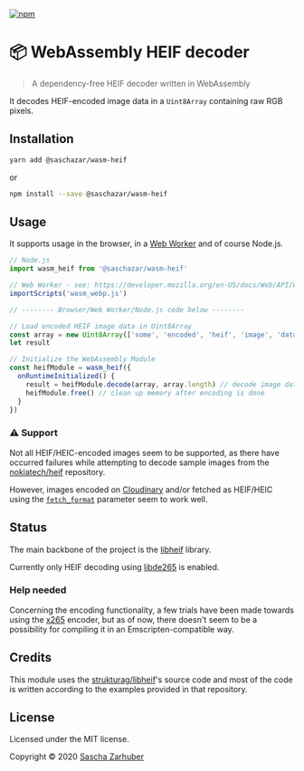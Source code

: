 [![npm](https://img.shields.io/npm/v/@saschazar/wasm-heif)](https://npmjs.org/package/@saschazar/wasm-heif)

# 📦 WebAssembly HEIF decoder

> A dependency-free HEIF decoder written in WebAssembly

It decodes HEIF-encoded image data in a `Uint8Array` containing raw RGB pixels.

## Installation

```bash
yarn add @saschazar/wasm-heif
```

or

```bash
npm install --save @saschazar/wasm-heif
```

## Usage

It supports usage in the browser, in a [Web Worker](https://developer.mozilla.org/en-US/docs/Web/API/Web_Workers_API) and of course Node.js.

```javascript
// Node.js
import wasm_heif from '@saschazar/wasm-heif'

// Web Worker - see: https://developer.mozilla.org/en-US/docs/Web/API/WorkerGlobalScope/importScripts
importScripts('wasm_webp.js')

// -------- Browser/Web Worker/Node.js code below --------

// Load encoded HEIF image data in Uint8Array
const array = new Uint8Array(['some', 'encoded', 'heif', 'image', 'data'])
let result

// Initialize the WebAssembly Module
const heifModule = wasm_heif({
  onRuntimeInitialized() {
    result = heifModule.decode(array, array.length) // decode image data and return a new Uint8Array
    heifModule.free() // clean up memory after encoding is done
  }
})
```

### ⚠️ Support

Not all HEIF/HEIC-encoded images seem to be supported, as there have occurred failures while attempting to decode sample images from the [nokiatech/heif](https://github.com/nokiatech/heif/tree/gh-pages/content/images) repository.

However, images encoded on [Cloudinary](https://cloudinary.com) and/or fetched as HEIF/HEIC using the [`fetch_format`](https://cloudinary.com/documentation/image_transformation_reference#fetch_format_parameter) parameter seem to work well.

## Status

The main backbone of the project is the [libheif](https://github.com/strukturag/libheif) library.

Currently only HEIF decoding using [libde265](https://github.com/strukturag/libde265) is enabled.

### Help needed

Concerning the encoding functionality, a few trials have been made towards using the [x265](https://github.com/videolan/x265) encoder, but as of now, there doesn't seem to be a possibility for compiling it in an Emscripten-compatible way.

## Credits

This module uses the [strukturag/libheif](https://github.com/strukturag/libheif)'s source code and most of the code is written according to the examples provided in that repository.

## License

Licensed under the MIT license.

Copyright ©️ 2020 [Sascha Zarhuber](https://sascha.work)
